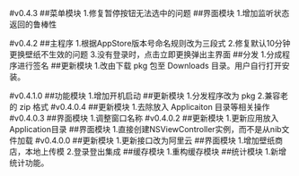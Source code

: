 #v0.4.3
##菜单模块
1.修复暂停按钮无法选中的问题
##界面模块
1.增加监听状态返回的鲁棒性

#v0.4.2
##主程序
1.根据AppStore版本号命名规则改为三段式
2.修复默认10分钟更换壁纸不生效的问题
3.没有登录时，点击立即更换弹出主界面
##分发
1.分成程序进行签名
##更新模块
1.改由下载 pkg 包至 Downloads 目录。用户自行打开安装。

#v0.4.1.0
##功能模块
1.增加开机启动
##更新模块
1.分发程序改为 pkg
2.兼容老的 zip 格式
#v0.4.0.4
##更新模块
1.去除放入 Applicaiton 目录等相关操作
#v0.4.0.3
##界面模块
1.调整窗口名称
#v0.4.0.2
##更新模块
1.更新应用放入Application目录
##界面模块
1.直接创建NSViewController实例，而不是从nib文件加载
#v0.4.0.0
##更新模块
1.更新接口改为阿里云
##界面模块
1.增加壁纸商店，本地上传模
2.登录登出集成
##缓存模块
1.重构缓存模块
##统计模块
1.新增统计功能。
